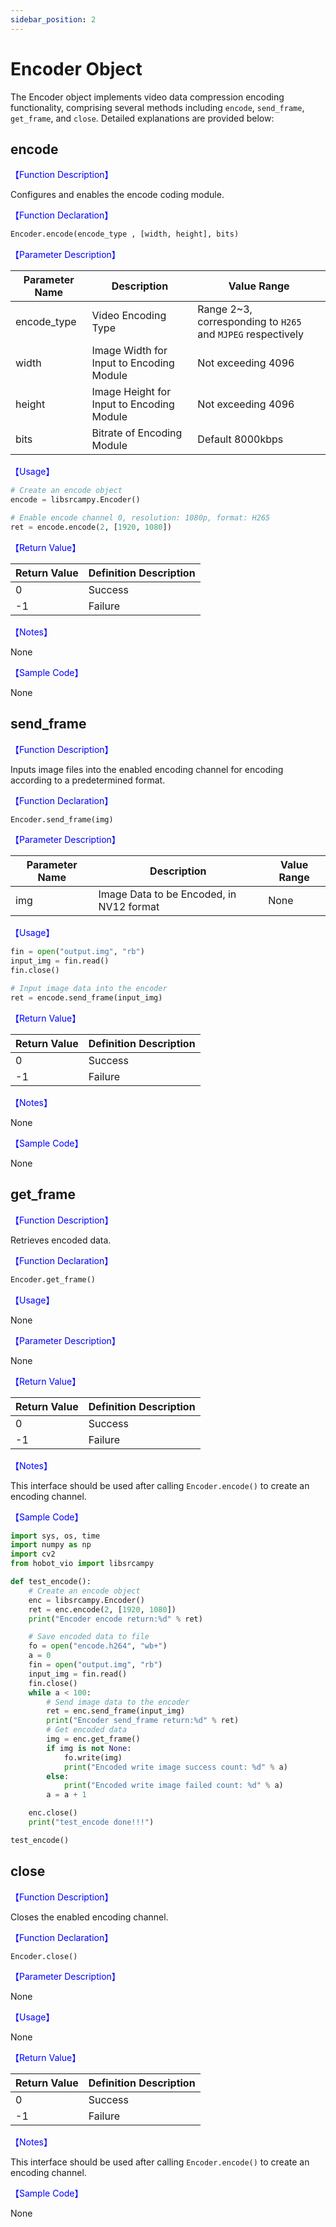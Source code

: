 ```yaml
---
sidebar_position: 2
---
```


# Encoder Object

The Encoder object implements video data compression encoding functionality, comprising several methods including `encode`, `send_frame`, `get_frame`, and `close`. Detailed explanations are provided below:

## encode

<font color='Blue'>【Function Description】</font>

Configures and enables the encode coding module.

<font color='Blue'>【Function Declaration】</font>

```python
Encoder.encode(encode_type , [width, height], bits)
```

<font color='Blue'>【Parameter Description】</font>  

| Parameter Name | Description           | Value Range                    |
| -------------- | --------------------- | ------------------- |
| encode_type    | Video Encoding Type   | Range 2~3, corresponding to `H265` and `MJPEG` respectively |
| width          | Image Width for Input to Encoding Module | Not exceeding 4096              |
| height         | Image Height for Input to Encoding Module | Not exceeding 4096              |
| bits           | Bitrate of Encoding Module | Default 8000kbps         |

<font color='Blue'>【Usage】</font>

```python
# Create an encode object
encode = libsrcampy.Encoder()

# Enable encode channel 0, resolution: 1080p, format: H265
ret = encode.encode(2, [1920, 1080])
```

<font color='Blue'>【Return Value】</font>  

| Return Value | Definition Description |                 
| ------------ | ----- |
| 0            | Success  |
| -1           | Failure   |

<font color='Blue'>【Notes】</font>

None

<font color='Blue'>【Sample Code】</font>

None

## send_frame

<font color='Blue'>【Function Description】</font>

Inputs image files into the enabled encoding channel for encoding according to a predetermined format.

<font color='Blue'>【Function Declaration】</font> 

```python
Encoder.send_frame(img)
```

<font color='Blue'>【Parameter Description】</font>  

| Parameter Name | Description               | Value Range                     |
| -------------- | ------------------------- | --------------------- |
| img            | Image Data to be Encoded, in NV12 format | None |

<font color='Blue'>【Usage】</font> 

```python
fin = open("output.img", "rb")
input_img = fin.read()
fin.close()

# Input image data into the encoder
ret = encode.send_frame(input_img)
```

<font color='Blue'>【Return Value】</font>  

| Return Value | Definition Description |                 
| ------------ | ----- |
| 0            | Success  |
| -1           | Failure   |

<font color='Blue'>【Notes】</font> 

None

<font color='Blue'>【Sample Code】</font>  

None

## get_frame

<font color='Blue'>【Function Description】</font>

Retrieves encoded data.

<font color='Blue'>【Function Declaration】</font>  

```python
Encoder.get_frame()
```

<font color='Blue'>【Usage】</font> 

None

<font color='Blue'>【Parameter Description】</font>  

None

<font color='Blue'>【Return Value】</font>  

| Return Value | Definition Description |                 
| ------------ | ----- |
| 0            | Success  |
| -1           | Failure   |

<font color='Blue'>【Notes】</font> 

This interface should be used after calling `Encoder.encode()` to create an encoding channel.

<font color='Blue'>【Sample Code】</font>  

```python
import sys, os, time
import numpy as np
import cv2
from hobot_vio import libsrcampy

def test_encode():
    # Create an encode object
    enc = libsrcampy.Encoder()
    ret = enc.encode(2, [1920, 1080])
    print("Encoder encode return:%d" % ret)

    # Save encoded data to file
    fo = open("encode.h264", "wb+")
    a = 0
    fin = open("output.img", "rb")
    input_img = fin.read()
    fin.close()
    while a < 100:
        # Send image data to the encoder
        ret = enc.send_frame(input_img)
        print("Encoder send_frame return:%d" % ret)
        # Get encoded data
        img = enc.get_frame()
        if img is not None:
            fo.write(img)
            print("Encoded write image success count: %d" % a)
        else:
            print("Encoded write image failed count: %d" % a)
        a = a + 1

    enc.close()
    print("test_encode done!!!")

test_encode()
```

## close

<font color='Blue'>【Function Description】</font>

Closes the enabled encoding channel.

<font color='Blue'>【Function Declaration】</font>  

```python
Encoder.close()
```

<font color='Blue'>【Parameter Description】</font>  

None

<font color='Blue'>【Usage】</font> 

None

<font color='Blue'>【Return Value】</font>  

| Return Value | Definition Description |
| ------------ | ----- |
| 0            | Success  |
| -1           | Failure   |

<font color='Blue'>【Notes】</font> 

This interface should be used after calling `Encoder.encode()` to create an encoding channel.

<font color='Blue'>【Sample Code】</font>  

None
